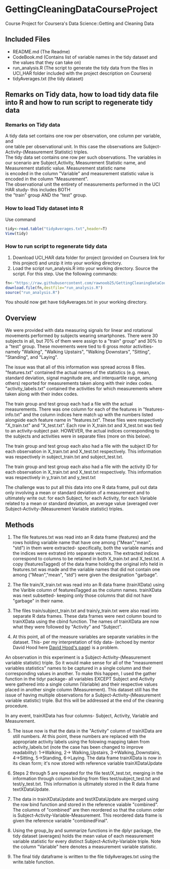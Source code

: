 # GettingCleaningDataCourseProject
Course Project for Coursera's Data Science::Getting and Cleaning Data

## Included Files
* README.md (The Readme)  
* CodeBook.md (Contains list of variable names in the tidy dataset and the values that they can take on)  
* run_analysis.R (The script to generate the tidy data from the files in UCI_HAR folder included with the project description on Coursera)  
* tidyAverages.txt (the tidy dataset)  

## Remarks on Tidy data, how to load tidy data file into R and how to run script to regenerate tidy data

### Remarks on Tidy data
A tidy data set contains one row per observation, one column per variable, and  
one table per observational unit. In this case the observations are Subject-Activity-(Measurement Statistic) triples.  
The tidy data set contains one row per such observations. The variables in our scenario are 
Subject,Activity, Measurement Statistic name, and Measurement statistic value. Measurement statistic name  
is encoded in the column "Variable" and measurement statistic value is encoded in the column "Measurement".  
The observational unit the entirety of measurements performed in the UCI HAR study- this includes BOTH  
the "train" group AND the "test" group. 

### How to load Tidy dataset into R
Use command 
```R
tidy<-read.table("tidyAverages.txt",header=T)  
View(tidy)  
```
### How to run script to regenerate tidy data
1. Download UCI_HAR data folder for project (provided on Coursera link for this project) and unzip it into your working directory.   
2. Load the script run_analysis.R into your working directory. Source the script. For this step. Use the following commands:  
```R  
fn<-"https://raw.githubusercontent.com/rawnoob25/GettingCleaningDataCourseProject/master/run_analysis.R"
download.file(fn,destfile="run_analysis.R")  
source("run_analysis.R")  
```
You should now get have tidyAverages.txt in your working directory.


## Overview
We were provided with data measuring signals for linear and rotational movements performed
by subjects wearing smartphones. There were 30 subjects in all, but 70% of them were assign to 
a "train" group" and 30% to a "test" group. These movements were tied to 6 gross motor activities-
namely "Walking", "Walking Upstairs", "Walking Downstars", "Sitting", "Standing",
and "Laying". 

The issue was that all of this information was spread across 8 files. "features.txt"
contained the actual names of the statistics (e.g. mean, standard deviation, signal magnitude are,
and interquartile range, among others) reported for measurements taken along with their index codes. 
"activity_labels.txt" contained the activities for which measurements where taken along with
their index codes.

The train group and test group each had a file with the actual measurements. There was
one column for each of the features in "features-info.txt" and the column indices here
match up with the numbers listed alongside each feature name in "features.txt". These 
files were respectively "X_train.txt" and "X_test.txt". Each row in X_train.txt
and X_test.txt was tied to an activity-subject pair. HOWEVER, the actual indices corresponding
to the subjects and activities were in separate files (more on this below). 

The train group and test group each also had a file with the subject ID for each observation
in X_train.txt and X_test.txt respectively. This information was respectively in subject_train.txt
and subject_test.txt.

The train group and test group each also had a file with the activity ID for each observation
in X_train.txt and X_test.txt respectively. This information was respectively in y_train.txt
and y_test.txt

The challenge was to put all this data into one R data frame, pull out data only involving a mean 
or standard deviation of a measurement and to ultimately write out: for each Subject, for each Activity,
for each Variable related to a mean or standard deviation, an average value (averaged over
Subject-Activity-(Measurement Variable statistic) triples.

## Methods
1. The file features.txt was read into an R data frame (features) and the rows holding variable name that
have one among ("Mean","mean", "std") in them were extracted- specifically, both the variable names
and the indices were extrated into separate vectors. The extracted indices correspond to columns to be retained in both X_train.txt and X_test.txt. A copy (featuresTagged) of the data frame holding the original info
held in features.txt was made and the variable names that did not contain one among ("Mean","mean", "std")
were given the designation "garbage". 

2. The file train/X_train.txt was read into an R data frame (trainXData) using the Varible column of featuresTagged
as the column names. trainXData was next subsetted- keeping only those columns that did not have "garbage" in their name.

3. The files train/subject_train.txt and train/y_train.txt were also read into separate R data frames. These data frames were next column bound to trainXData using the cbind function. The names of trainXData are now what they were followed by "Activity" and "Subject". 

4. At this point, all of the measure variables are separate variables in the dataset. This- per my interpretation of tidy data- (echoed by mentor David Hood here <a href="https://thoughtfulbloke.wordpress.com/2015/09/09/getting-and-cleaning-the-assignment/" title="Link to David Hood's page regarding the assignment!">David Hood's page</a>) is a problem.

An observation in this experiment is a Subject-Activity-(Measurement variable statistic) triple. So it would make sense for all of the "measurement variables statistics" names to be captured in a single column and their corresponding values in another. To make this happen, I used the gather function in the tidyr package- all variables EXCEPT Subject and Activity were gathered into a single column (Variable) and their respective values placed in another single column (Measurement). This dataset still has the issue of having multiple observations for a Subject-Activity-(Measurement variable statistic) triple. But this will be addressed at the end of the cleaning procedure. 

In any event, trainXData has four columns- Subject, Activity, Variable and Measurement.

5. The issue now is that the data in the "Activity" column of trainXData are still numbers. At this point, these numbers are replaced with the appropriate activity labels using the folowing mapping taken from activity_labels.txt (note the case has been
changed to improve readability): 1->Walking, 2-> Walking_Upstairs,
3->Walking_Downstairs, 4->Sitting, 5->Standing, 6->Laying. The data frame trainXData is now in its clean form; it's now
stored with reference variable trainXDataUpdate

6. Steps 2 through 5 are repeated for the file test/X_test.txt, merging in the information through column binding from files
test/subject_test.txt and test/y_test.txt. This information is ultimately stored in the R data frame textXDataUpdate. 

7. The data in trainXDataUpdate and testXDataUpdate are merged using the row bind function and stored in the reference
vaiable "combined". The columns of "combined" are then reordered so that the column order is
Subject-Activity-Variable-Measurement. This reordered data frame is given the reference variable "combinedFinal".

8. Using the group_by and summarize functions in the dplyr package, the tidy dataset (averages) holds the mean value of each
measurement variable statistic for every distinct Subject-Activity-Variable triple. Note the column "Variable" here denotes a 
measurement variable statistic.

9. The final tidy dataframe is written to the file tidyAverages.txt using the write.table function.




